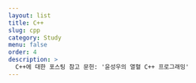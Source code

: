 ```yaml
---
layout: list
title: C++
slug: cpp
category: Study
menu: false
order: 4
description: >
  C++에 대한 포스팅 참고 문헌: '윤성우의 열혈 C++ 프로그래밍'
---
```

